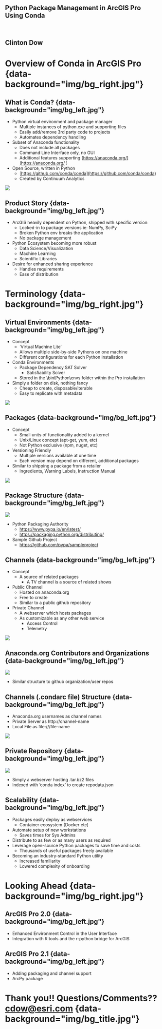 <section data-background="img/bg_title.jpg">
<h1>Python Package Management in ArcGIS Pro Using Conda</h1>
<br>
<h2>Clinton Dow</h2>
</section>

Overview of Conda in ArcGIS Pro {data-background="img/bg_right.jpg"}
============================================================

What is Conda? {data-background="img/bg_left.jpg"}
--------------------------------------------------------------------

- Python virtual environment and package manager
    - Multiple instances of python.exe and supporting files
    - Easily add/remove 3rd party code to projects
    - Automates dependency handling
- Subset of Anaconda functionality
    - Does not include all packages
    - Command Line Interface only, no GUI
    - Additional features supporting [https://anaconda.org/](https://anaconda.org/ ) 
- Open Source, written in Python
    - [https://github.com/conda/conda](https://github.com/conda/conda)
    - Created by Continuum Analytics
    
![](img/ca.png)


Product Story {data-background="img/bg_left.jpg"}
---------------------------------------------------------

- ArcGIS heavily dependent on Python, shipped with specific version
    - Locked-in to package versions ie: NumPy, SciPy
    - Broken Python env breaks the application
    - No package management
- Python Ecosystem becoming more robust
    - Data Science/Visualization
    - Machine Learning
    - Scientific Libraries
- Desire for enhanced sharing experience
    - Handles requirements
    - Ease of distribution


Terminology {data-background="img/bg_right.jpg"}
============================================================

Virtual Environments {data-background="img/bg_left.jpg"}
------------------------------------------------------------------------------------------------------

- Concept
    - ‘Virtual Machine Lite’
    - Allows multiple side-by-side Pythons on one machine
    - Different configurations for each Python installation
- Conda Environments
    - Package Dependency SAT Solver
        - Satisfiability Solver
    - Stored in the \bin\Python\envs folder within the Pro installation
- Simply a folder on disk, nothing fancy
    - Cheap to create, disposable/iterable
    - Easy to replicate with metadata
    
![](img/envs.jpg)


Packages {data-background="img/bg_left.jpg"}
------------------------------------------------------------------------

- Concept
    - Small units of functionality added to a kernel
    - Unix/Linux concept (apt-get, yum, etc)
    - Not Python exclusive (npm, nuget, etc)
- Versioning Friendly
    - Multiple versions available at one time
    - Each version may depend on different, additional packages
- Similar to shipping a package from a retailer
    - Ingredients, Warning Labels, Instruction Manual
    
![](img/pkg.png)    


Package Structure {data-background="img/bg_left.jpg"}
------------------------------------------------------------------------

![](img/structure.png)

- Python Packaging Authority
    - https://www.pypa.io/en/latest/
    - https://packaging.python.org/distributing/
- Sample Github Project
    - https://github.com/pypa/sampleproject


Channels {data-background="img/bg_left.jpg"}
---------------------------------------------------------------

- Concept
    - A source of related packages
        - A TV channel is a source of related shows
- Public Channel
    - Hosted on anaconda.org
    - Free to create
    - Similar to a public github repository
- Private Channel
    - A webserver which hosts packages
    - As customizable as any other web service
        - Access Control
        - Telemetry

![](img/channels.jpg)


Anaconda.org Contributors and Organizations {data-background="img/bg_left.jpg"}
---------------------------------------------------------------

![](img/anacondaorg.png)

- Similar structure to github organization/user repos


Channels (.condarc file) Structure {data-background="img/bg_left.jpg"}
-------------------------------------------------------------

- Anaconda.org usernames as channel names
- Private Server as http://channel-name
- Local File as file:///file-name

![](img/condarc.png)

Private Repository {data-background="img/bg_left.jpg"}
-------------------------------------------------------------

![](img/repo.png)

- Simply a webserver hosting .tar.bz2 files
- Indexed with ‘conda index’ to create repodata.json


Scalability {data-background="img/bg_left.jpg"}
----------------------------------------------------------------

- Packages easily deploy as webservices
    - Container ecosystem (Docker etc)
- Automate setup of new workstations
    - Saves times for Sys Admins
- Distribute to as few or as many users as required
- Leverage open-source Python packages to save time and costs
    - Thousands of useful packages freely available
- Becoming an industry-standard Python utility
    - Increased familiarity
    - Lowered complexity of onboarding


Looking Ahead {data-background="img/bg_right.jpg"}
================================================================================

ArcGIS Pro 2.0 {data-background="img/bg_left.jpg"}
----------------------------------------------------------------------------

- Enhanced Environment Control in the User Interface
- Integration with R tools and the r-python bridge for ArcGIS


ArcGIS Pro 2.1 {data-background="img/bg_left.jpg"}
--------------------------------------------------------------------

- Adding packaging and channel support
- ArcPy package


Thank you!! Questions/Comments?? cdow@esri.com {data-background="img/bg_title.jpg"}
==============================================================================================